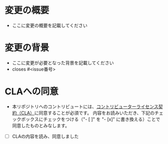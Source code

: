 # 変更の概要
- ここに変更の概要を記載してください

# 変更の背景
- ここに変更が必要となった背景を記載してください
- closes #<issue番号>

# CLAへの同意
- 本リポジトリへのコントリビュートには、[コントリビューターライセンス契約（CLA）](https://github.com/team-mirai/action-board/blob/develop/CLA.md)に同意することが必須です。
内容をお読みいただき、下記のチェックボックスにチェックをつける（"- [ ]" を "- [x]" に書き換える）ことで同意したものとみなします。

- [ ] CLAの内容を読み、同意しました